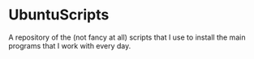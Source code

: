 # UbuntuScripts
A repository of the (not fancy at all) scripts that I use to install the main programs that I work with every day.
